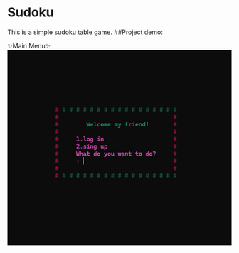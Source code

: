 # Sudoku
This is a simple sudoku table game.
##Project demo:

✨Main Menu✨
![img](https://github.com/Niloufar-Md/Sudoku/blob/main/images/Screenshot%202025-04-04%20130754.png?raw=true)




